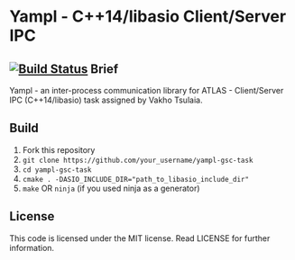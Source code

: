 Yampl - C++14/libasio Client/Server IPC
=======================================
[![Build Status](https://travis-ci.org/ntauth/yampl-gsc-task.svg?branch=master)](https://travis-ci.org/ntauth/yampl-gsc-task)
Brief
-----
Yampl - an inter-process communication library for ATLAS - Client/Server IPC (C++14/libasio) task assigned by Vakho Tsulaia.

Build
-----
1. Fork this repository
2. `git clone https://github.com/your_username/yampl-gsc-task`
3. `cd yampl-gsc-task `
4. `cmake . -DASIO_INCLUDE_DIR="path_to_libasio_include_dir"`
5. `make` OR `ninja` (if you used ninja as a generator)

License
--------
This code is licensed under the MIT license. Read LICENSE for further information.
